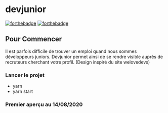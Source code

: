 # devjunior
[![forthebadge](http://forthebadge.com/images/badges/built-with-love.svg)](http://forthebadge.com)  [![forthebadge](http://forthebadge.com/images/badges/powered-by-electricity.svg)](http://forthebadge.com)


## Pour Commencer

Il est parfois difficile de trouver un emploi quand nous sommes développeurs juniors. 
Devjunior permet ainsi de se rendre visible auprès de recruteurs cherchant votre profil.
(Design inspiré du site welovedevs)

### Lancer le projet

- yarn
- yarn start


### Premier aperçu au 14/08/2020 
